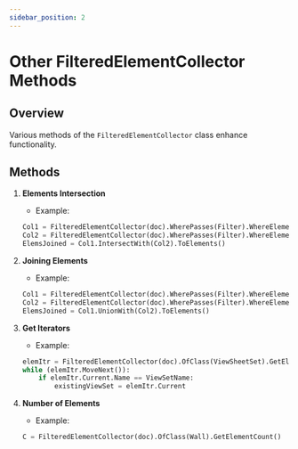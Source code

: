 ```yaml
---
sidebar_position: 2
---
```


# Other FilteredElementCollector Methods

## Overview
Various methods of the `FilteredElementCollector` class enhance functionality.

## Methods
1. **Elements Intersection**
    - Example:
    ```python
    Col1 = FilteredElementCollector(doc).WherePasses(Filter).WhereElementIsNotElementType()
    Col2 = FilteredElementCollector(doc).WherePasses(Filter).WhereElementIsNotElementType()
    ElemsJoined = Col1.IntersectWith(Col2).ToElements()
    ```

2. **Joining Elements**
    - Example:
    ```python
    Col1 = FilteredElementCollector(doc).WherePasses(Filter).WhereElementIsNotElementType()
    Col2 = FilteredElementCollector(doc).WherePasses(Filter).WhereElementIsNotElementType()
    ElemsJoined = Col1.UnionWith(Col2).ToElements()
    ```

3. **Get Iterators**
    - Example:
    ```python
    elemItr = FilteredElementCollector(doc).OfClass(ViewSheetSet).GetElementIterator()
    while (elemItr.MoveNext()):
        if elemItr.Current.Name == ViewSetName:
            existingViewSet = elemItr.Current
    ```

4. **Number of Elements**
    - Example:
    ```python
    C = FilteredElementCollector(doc).OfClass(Wall).GetElementCount()
    ```
